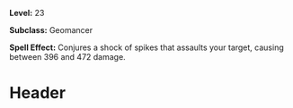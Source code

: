 <!-- TITLE: Spell: Shock Of Spikes -->
<!-- SUBTITLE:  -->

**Level:** 23

**Subclass:** Geomancer

**Spell Effect:** Conjures a shock of spikes that assaults your target, causing between 396 and 472 damage.

# Header